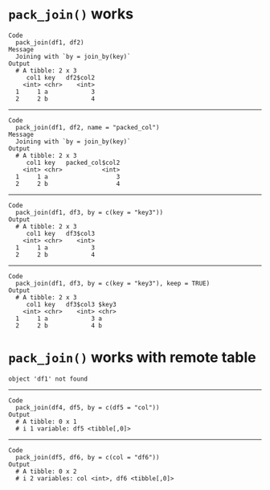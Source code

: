 # `pack_join()` works

    Code
      pack_join(df1, df2)
    Message
      Joining with `by = join_by(key)`
    Output
      # A tibble: 2 x 3
         col1 key   df2$col2
        <int> <chr>    <int>
      1     1 a            3
      2     2 b            4

---

    Code
      pack_join(df1, df2, name = "packed_col")
    Message
      Joining with `by = join_by(key)`
    Output
      # A tibble: 2 x 3
         col1 key   packed_col$col2
        <int> <chr>           <int>
      1     1 a                   3
      2     2 b                   4

---

    Code
      pack_join(df1, df3, by = c(key = "key3"))
    Output
      # A tibble: 2 x 3
         col1 key   df3$col3
        <int> <chr>    <int>
      1     1 a            3
      2     2 b            4

---

    Code
      pack_join(df1, df3, by = c(key = "key3"), keep = TRUE)
    Output
      # A tibble: 2 x 3
         col1 key   df3$col3 $key3
        <int> <chr>    <int> <chr>
      1     1 a            3 a    
      2     2 b            4 b    

# `pack_join()` works with remote table

    object 'df1' not found

---

    Code
      pack_join(df4, df5, by = c(df5 = "col"))
    Output
      # A tibble: 0 x 1
      # i 1 variable: df5 <tibble[,0]>

---

    Code
      pack_join(df5, df6, by = c(col = "df6"))
    Output
      # A tibble: 0 x 2
      # i 2 variables: col <int>, df6 <tibble[,0]>

